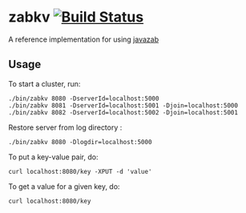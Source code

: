 zabkv [![Build Status](https://travis-ci.org/ZK-1931/zabkv.svg?branch=master)](https://travis-ci.org/ZK-1931/zabkv)
=====

A reference implementation for using [javazab](https://github.com/ZK-1931/javazab)

Usage
-----
To start a cluster, run:

    ./bin/zabkv 8080 -DserverId=localhost:5000
    ./bin/zabkv 8081 -DserverId=localhost:5001 -Djoin=localhost:5000
    ./bin/zabkv 8082 -DserverId=localhost:5002 -Djoin=localhost:5001

Restore server from log directory :

    ./bin/zabkv 8080 -Dlogdir=localhost:5000

To put a key-value pair, do:

    curl localhost:8080/key -XPUT -d 'value'

To get a value for a given key, do:

    curl localhost:8080/key


